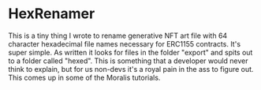 # HexRenamer
This is a tiny thing I wrote to rename generative NFT art file with 64 character hexadecimal file names
necessary for ERC1155 contracts. It's super simple. As written it looks for files in the folder "export"
and spits out to a folder called "hexed". This is something that a developer would never think to explain,
but for us non-devs it's a royal pain in the ass to figure out. This comes up in some of the Moralis tutorials.
